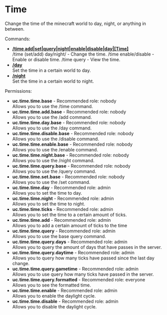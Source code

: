 Time
====
Change the time of the minecraft world to day, night, or anything in between.

Commands: <br>
* **[/time add|set|query|night|enable|disable|day|\[Time\]](../commands/time.md)**<br>/time (set/add) day/night/<ticks> - Change the time.
/time enable/disable - Enable or disable time.
/time query - View the time.
* **[/day](../commands/day.md)**<br>Set the time in a certain world to day.
* **[/night](../commands/night.md)**<br>Set the time in a certain world to night.

Permissions: <br>
* **uc.time.time.base** - Recommended role: nobody<br>Allows you to use the /time command.
* **uc.time.time.add.base** - Recommended role: nobody<br>Allows you to use the /add command.
* **uc.time.time.day.base** - Recommended role: nobody<br>Allows you to use the /day command.
* **uc.time.time.disable.base** - Recommended role: nobody<br>Allows you to use the /disable command.
* **uc.time.time.enable.base** - Recommended role: nobody<br>Allows you to use the /enable command.
* **uc.time.time.night.base** - Recommended role: nobody<br>Allows you to use the /night command.
* **uc.time.time.query.base** - Recommended role: nobody<br>Allows you to use the /query command.
* **uc.time.time.set.base** - Recommended role: nobody<br>Allows you to use the /set command.
* **uc.time.time.day** - Recommended role: admin<br>Allows you to set the time to day.
* **uc.time.time.night** - Recommended role: admin<br>Allows you to set the time to night.
* **uc.time.time.ticks** - Recommended role: admin<br>Allows you to set the time to a certain amount of ticks.
* **uc.time.time.add** - Recommended role: admin<br>Allows you to add a certain amount of ticks to the time
* **uc.time.time.query** - Recommended role: admin<br>Allows you to use the base query command.
* **uc.time.time.query.days** - Recommended role: admin<br>Allows you to query the amount of days that have passes in the server.
* **uc.time.time.query.daytime** - Recommended role: admin<br>Allows you to query how many ticks have passed since the last day change.
* **uc.time.time.query.gametime** - Recommended role: admin<br>Allows you to use query how many ticks have passed in the server.
* **uc.time.time.query.formatted** - Recommended role: everyone<br>Allows you to see the formatted time.
* **uc.time.time.enable** - Recommended role: admin<br>Allows you to enable the daylight cycle.
* **uc.time.time.disable** - Recommended role: admin<br>Allows you to disable the daylight cycle.
